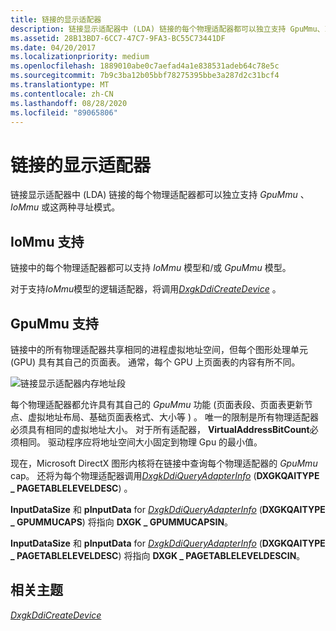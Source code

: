 ```yaml
---
title: 链接的显示适配器
description: 链接显示适配器中 (LDA) 链接的每个物理适配器都可以独立支持 GpuMmu、IoMmu 或这两种寻址模式。
ms.assetid: 28B13BD7-6CC7-47C7-9FA3-BC55C73441DF
ms.date: 04/20/2017
ms.localizationpriority: medium
ms.openlocfilehash: 1889010abe0c7aefad4a1e838531adeb64c78e5c
ms.sourcegitcommit: 7b9c3ba12b05bbf78275395bbe3a287d2c31bcf4
ms.translationtype: MT
ms.contentlocale: zh-CN
ms.lasthandoff: 08/28/2020
ms.locfileid: "89065806"
---
```

# <a name="linked-display-adapter"></a>链接的显示适配器


链接显示适配器中 (LDA) 链接的每个物理适配器都可以独立支持 *GpuMmu* 、 *IoMmu* 或这两种寻址模式。

## <a name="span-idiommu_supportspanspan-idiommu_supportspanspan-idiommu_supportspaniommu-support"></a><span id="IoMmu_support"></span><span id="iommu_support"></span><span id="IOMMU_SUPPORT"></span>IoMmu 支持


链接中的每个物理适配器都可以支持 *IoMmu* 模型和/或 *GpuMmu* 模型。

对于支持*IoMmu*模型的逻辑适配器，将调用[*DxgkDdiCreateDevice*](/windows-hardware/drivers/ddi/d3dkmddi/nc-d3dkmddi-dxgkddi_createdevice) 。

## <a name="span-idgpummu_supportspanspan-idgpummu_supportspanspan-idgpummu_supportspangpummu-support"></a><span id="GpuMmu_support"></span><span id="gpummu_support"></span><span id="GPUMMU_SUPPORT"></span>GpuMmu 支持


链接中的所有物理适配器共享相同的进程虚拟地址空间，但每个图形处理单元 (GPU) 具有其自己的页面表。 通常，每个 GPU 上页面表的内容有所不同。

![链接显示适配器内存地址段](images/linked-display-adapter.1.png)

每个物理适配器都允许具有其自己的 *GpuMmu* 功能 (页面表段、页面表更新节点、虚拟地址布局、基础页面表格式、大小等 ) 。 唯一的限制是所有物理适配器必须具有相同的虚拟地址大小。 对于所有适配器， **VirtualAddressBitCount**必须相同。 驱动程序应将地址空间大小固定到物理 Gpu 的最小值。

现在，Microsoft DirectX 图形内核将在链接中查询每个物理适配器的 *GpuMmu* cap。 还将为每个物理适配器调用[*DxgkDdiQueryAdapterInfo*](/windows-hardware/drivers/ddi/d3dkmddi/nc-d3dkmddi-dxgkddi_queryadapterinfo) (**DXGKQAITYPE \_ PAGETABLELEVELDESC**) 。

**InputDataSize** 和 **pInputData** for [*DxgkDdiQueryAdapterInfo*](/windows-hardware/drivers/ddi/d3dkmddi/nc-d3dkmddi-dxgkddi_queryadapterinfo) (**DXGKQAITYPE \_ GPUMMUCAPS**) 将指向 **DXGK \_ GPUMMUCAPSIN**。

**InputDataSize** 和 **pInputData** for [*DxgkDdiQueryAdapterInfo*](/windows-hardware/drivers/ddi/d3dkmddi/nc-d3dkmddi-dxgkddi_queryadapterinfo) (**DXGKQAITYPE \_ PAGETABLELEVELDESC**) 将指向 **DXGK \_ PAGETABLELEVELDESCIN**。

## <a name="span-idrelated_topicsspanrelated-topics"></a><span id="related_topics"></span>相关主题


[*DxgkDdiCreateDevice*](/windows-hardware/drivers/ddi/d3dkmddi/nc-d3dkmddi-dxgkddi_createdevice)

 

